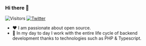 ### Hi there 👋

![Visitors](https://visitor-badge.glitch.me/badge?page_id=gregorip02)
[![Twitter](https://img.shields.io/twitter/url/https/twitter.com/cloudposse.svg?style=social&label=Follow%20%40gregorip02)](https://twitter.com/gregorip02)

- ❤️ I am passionate about open source. 
- 💾 In my day to day I work with the entire life cycle of backend development thanks to technologies such as PHP & Typescript.
